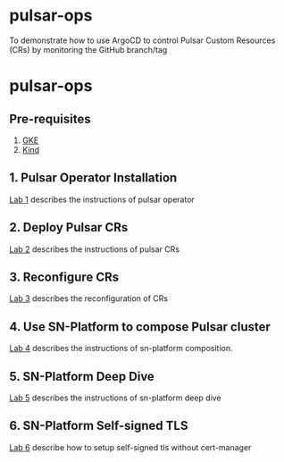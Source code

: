 # pulsar-ops
To demonstrate how to use ArgoCD to control Pulsar Custom Resources (CRs) by monitoring the GitHub branch/tag
# pulsar-ops
## Pre-requisites
1. [GKE](https://github.com/streamnative/global-se-practice/tree/pulsar-ops/gke/README.md)
2. [Kind](https://github.com/streamnative/global-se-practice/tree/pulsar-ops/kind/README.md)

## 1. Pulsar Operator Installation

[Lab 1](https://github.com/streamnative/global-se-practice/tree/pulsar-ops/Lab%201%20-%20Pulsar%20Operators%20Install.md) describes the instructions of pulsar operator

## 2. Deploy Pulsar CRs

[Lab 2](https://github.com/streamnative/global-se-practice/tree/pulsar-ops/Lab%202%20-%20Deploy%20Pulsar%20CRs.md) describes the instructions of pulsar CRs

## 3. Reconfigure CRs

[Lab 3](https://github.com/streamnative/global-se-practice/tree/pulsar-ops/Lab%203%20-%20Reconfig%20CRs.md) describes the reconfiguration of CRs

## 4. Use SN-Platform to compose Pulsar cluster

[Lab 4](https://github.com/streamnative/global-se-practice/tree/pulsar-ops/Lab%204%20-%20sn-platform%20install.md) describes the instructions of sn-platform composition.

## 5. SN-Platform Deep Dive

[Lab 5](https://github.com/streamnative/global-se-practice/tree/pulsar-ops/Lab%205%20-%20sn-platform%20Deep%20Dive.md) describes the instructions of sn-platform deep dive

## 6. SN-Platform Self-signed TLS

[Lab 6](https://github.com/streamnative/global-se-practice/tree/pulsar-ops/Lab%206%20-%20sn-platform%20self-sign.md) describe how to setup self-signed tls without cert-manager
